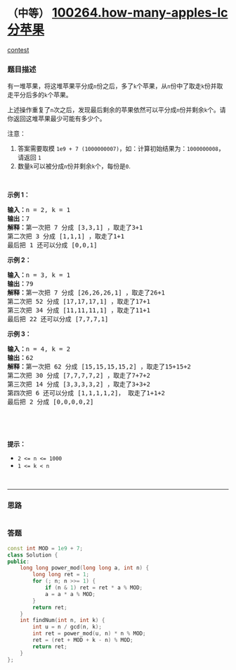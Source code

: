 # `（中等）` [100264.how-many-apples-lc 分苹果](https://leetcode-cn.com/problems/how-many-apples-lc/)

[contest](https://leetcode-cn.com/contest/sf-2020/problems/how-many-apples-lc/)

### 题目描述
<p>有一堆苹果，将这堆苹果平分成<code>n</code>份之后，多了<code>k</code>个苹果，从<code>n</code>份中了取走<code>k</code>份并取走平分后多的<code>k</code>个苹果。</p>

<p>上述操作重复了<code>n</code>次之后，发现最后剩余的苹果依然可以平分成<code>n</code>份并剩余<code>k</code>个。请你返回这堆苹果最少可能有多少个。</p>

<p>注意：</p>

<ol>
	<li>答案需要取模&nbsp;<code>1e9 + 7 (1000000007)</code>，如：计算初始结果为：<code>1000000008</code>，请返回&nbsp;<code>1</code></li>
	<li>数量<code>k</code>可以被分成<code>n</code>份并剩余<code>k</code>个，每份是<code>0</code>.</li>
</ol>

<p>&nbsp;</p>

<p><strong>示例 1：</strong></p>

<pre><strong>输入：</strong>n = 2, k = 1
<strong>输出：</strong>7
<strong>解释：</strong>第一次把 7 分成 [3,3,1] ，取走了3+1
第二次把 3 分成 [1,1,1] ，取走了1+1
最后把 1 还可以分成 [0,0,1]
</pre>

<p><strong>示例 2：</strong></p>

<pre><strong>输入：</strong>n = 3, k = 1
<strong>输出：</strong>79
<strong>解释：</strong>第一次把 7 分成 [26,26,26,1] ，取走了26+1
第二次把 52 分成 [17,17,17,1] ，取走了17+1
第三次把 34 分成 [11,11,11,1] ，取走了11+1
最后把 22 还可以分成 [7,7,7,1]</pre>

<p><strong>示例 3：</strong></p>

<pre><strong>输入：</strong>n = 4, k = 2
<strong>输出：</strong>62
<strong>解释：</strong>第一次把 62 分成 [15,15,15,15,2] ，取走了15+15+2
第二次把 30 分成 [7,7,7,7,2] ，取走了7+7+2
第三次把 14 分成 [3,3,3,3,2] ，取走了3+3+2
第四次把 6 还可以分成 [1,1,1,1,2]， 取走了1+1+2
最后把 2 分成 [0,0,0,0,2]
</pre>

<p>&nbsp;</p>

<p>&nbsp;</p>

<p><strong>提示：</strong></p>

<ul>
	<li><code>2 &lt;= n &lt;= 1000</code></li>
	<li><code>1 &lt;= k &lt; n</code></li>
</ul>

<p>&nbsp;</p>

            

---
### 思路
```
```



### 答题
``` C++
const int MOD = 1e9 + 7;
class Solution {
public:
	long long power_mod(long long a, int n) {
		long long ret = 1;
		for (; n; n >>= 1) {
			if (n & 1) ret = ret * a % MOD;
			a = a * a % MOD;
		}
		return ret;
	}
	int findNum(int n, int k) {
		int u = n / gcd(n, k);
		int ret = power_mod(u, n) * n % MOD;
		ret = (ret + MOD + k - n) % MOD;
		return ret;
	}
};
```




